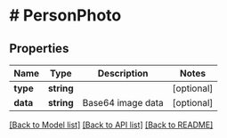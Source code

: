 # # PersonPhoto

## Properties

Name | Type | Description | Notes
------------ | ------------- | ------------- | -------------
**type** | **string** |  | [optional]
**data** | **string** | Base64 image data | [optional]

[[Back to Model list]](../../README.md#models) [[Back to API list]](../../README.md#endpoints) [[Back to README]](../../README.md)
